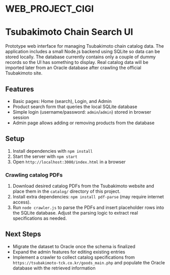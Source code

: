 # WEB_PROJECT_CIGI
# Tsubakimoto Chain Search UI

Prototype web interface for managing Tsubakimoto chain catalog data. The
application includes a small Node.js backend using SQLite so data can be stored
locally. The database currently contains only a couple of dummy records so the
UI has something to display. Real catalog data will be imported later from an
Oracle database after crawling the official Tsubakimoto site.

## Features
- Basic pages: Home (search), Login, and Admin
- Product search form that queries the local SQLite database
- Simple login (username/password: `admin`/`admin`) stored in browser session
- Admin page allows adding or removing products from the database

## Setup
1. Install dependencies with `npm install`
2. Start the server with `npm start`
3. Open `http://localhost:3000/index.html` in a browser

### Crawling catalog PDFs
1. Download desired catalog PDFs from the Tsubakimoto website and place them
   in the `catalog/` directory of this project.
2. Install extra dependencies: `npm install pdf-parse` (may require internet
   access).
3. Run `node crawler.js` to parse the PDFs and insert placeholder rows into the
   SQLite database. Adjust the parsing logic to extract real specifications as
   needed.

## Next Steps
- Migrate the dataset to Oracle once the schema is finalized
- Expand the admin features for editing existing entries
- Implement a crawler to collect catalog specifications from
  `https://tsubakimoto-tck.co.kr/goods_main.php` and populate the Oracle
  database with the retrieved information